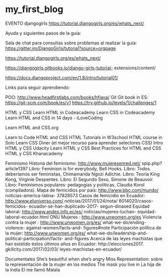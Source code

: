# my_first_blog
EVENTO djangogirls
https://tutorial.djangogirls.org/es/whats_next/


Ayuda y siguientes pasos de la guía:

Sala de chat para consultas sobre problemas al realizar la guía: https://gitter.im/DjangoGirls/tutorial?source=orgpage

https://tutorial.djangogirls.org/es/whats_next/

https://djangogirls.gitbooks.io/django-girls-tutorial- extensions/content/

https://docs.djangoproject.com/en/1.8/intro/tutorial01/



Links para seguir aprendiendo:

POO:
http://www.headfirstlabs.com/books/hfjava/
Git
Git book in ES: https://git-scm.com/book/es/v1
https://try.github.io/levels/1/challenges/1


HTML y CSS
Learn HTML in Codeacademy
Learn CSS in Codeacademy
Learn HTML and CSS in 14 days - iLoveCoding

Learn HTML and CSS.org

Learn to Code HTML and CSS
HTML Tutorials in W3school
HTML course in Solo Learn
CSS Diner (el mejor recurso para aprender selectores CSS)
Intro HTML y CSS Udacity
Learn HTML y CSS
Best Practices for HTML and CSS
HTML y CSS Khanacademy


Feminismo
Historia del feminismo: http://www.mujeresenred.net/ spip.php?article1397
Libro: Feminism is for everybody, Bell Hooks.
Libro: Todos deberíamos ser feministas, Chimamanda Ngozi Adichie.
Libro: Teoría King Kong, Virginie Despentes.
Libro: El Segundo Sexo, Simone de Beauvoir.
Libro: Feminismos populares: pedagogías y políticas, Claudia Korol (compiladora).
Mapa de femicidios por país: http://www.bbc.com/mundo/ noticias-america-latina- 37828573
Casos de femicidio en Ecuador:
http://www.eluniverso.com/ noticias/2017/01/24/nota/ 6014020/casos-femicidos- ecuador-se-han-duplicado-2017- segun-dinased
Equidad laboral: http://www.andes.info.ec/es/ noticias/mujeres-luchan- equidad-laboral-ecuador.html
ONU Mujeres : http://www.unwomen.org/es
Violencia contra la mujer : http://www.unwomen.org/es/ what-we-do/ending-violence- against-women/facts-and- figures#note
Participación política de la mujer:
http://www.unwomen.org/es/ what-we-do/leadership-and- political-participation/facts- and-figures
Acerca de las leyes machistas que han existido éstos últimos años en Ecuador: http://elecciones2017. gkillcity.com/2017/02/03/ leyes-machistas-en-ecuador/


Documentales
She’s beautiful when she’s angry
Miss Representation:  sobre la representación de la mujer en los medios
The mask you live in
La hija de la India
El me llamó Malala
